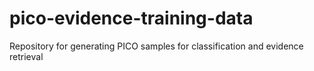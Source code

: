 # pico-evidence-training-data
Repository for generating PICO samples for classification and evidence retrieval
